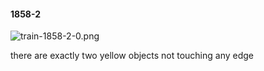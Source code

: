 #### 1858-2
![train-1858-2-0.png](https://github.com/lil-lab/nlvr/raw/master/nlvr/train/images/23/train-1858-2-0.png "train-1858-2-0.png")

there are exactly two yellow objects not touching any edge
